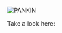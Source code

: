 ![PANKIN](https://github.com/Tamarie11/PANKIN_RNApp/assets/155379882/6c0e1be4-6d3b-4fb3-9755-de436a64455f)


Take a look here: 

